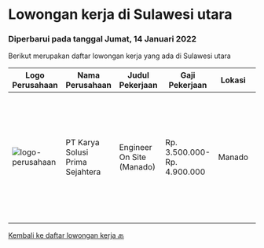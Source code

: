 
  # Lowongan kerja di Sulawesi utara

  ### Diperbarui pada tanggal Jumat, 14 Januari 2022

  Berikut merupakan daftar lowongan kerja yang ada di Sulawesi utara

  |Logo Perusahaan | Nama Perusahaan | Judul Pekerjaan | Gaji Pekerjaan | Lokasi | Deskripsi | Tanggal diunggah | Pranala |
  | -------------- | --------------- | --------------- | --------- | --------- | -------------- | ------- | ----------- |
  |![logo-perusahaan](https://image-service-cdn.seek.com.au/bb0f2c313297f2db3d497466b95d7da85644edc0/ee4dce1061f3f616224767ad58cb2fc751b8d2dc)|PT Karya Solusi Prima Sejahtera|Engineer On Site (Manado)|Rp. 3.500.000-Rp. 4.900.000|Manado|Lulusan minimal D3 Jurusan Teknik Elektro/Teknik Sistem Informasi/ Teknisi Komputer &amp; Jaringan Berpengalaman Sebagai teknisi/Engineer selama 1...|Selasa, 11 Januari 2022|https://www.jobstreet.co.id/id/job/engineer-on-site-manado-3738944?token=0~1932158a-e601-481b-a597-a2ced5acb44b&sectionRank=1&jobId=jobstreet-id-job-3738944|


  [Kembali ke daftar lowongan kerja 🔙](../README.md#daftar-lowongan-kerja)
  